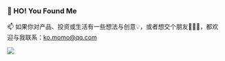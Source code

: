 ### 👻 HO! You Found Me

📫  如果你对产品、投资或生活有一些想法与创意💡，或者想交个朋友🙋🏻‍♀️，都欢迎与我联系：ko.momo@qq.com

![](https://github-readme-stats.vercel.app/api?username=wannaxiao&show_icons=true&icon_color=0366d6&text_color=24292e&bg_color=ffffff&hide_title=true&hide=issues)
